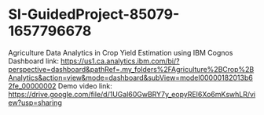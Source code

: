 # SI-GuidedProject-85079-1657796678
Agriculture Data Analytics in Crop Yield Estimation using IBM Cognos
Dashboard link: https://us1.ca.analytics.ibm.com/bi/?perspective=dashboard&pathRef=.my_folders%2FAgriculture%2BCrop%2BAnalytics&action=view&mode=dashboard&subView=model00000182013b62fe_00000002
Demo video link: https://drive.google.com/file/d/1UGal60GwBRY7y_eopyREI6Xo6mKswhLR/view?usp=sharing
